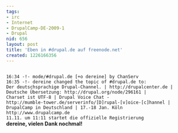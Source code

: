 ```yaml
---
tags:
- irc
- Internet
- DrupalCamp-DE-2009-1
- Drupal
nid: 656
layout: post
title: 'Eben in #drupal.de auf freenode.net'
created: 1226166356
---
```

<code>
16:34 -!- mode/#drupal.de [+o dereine] by ChanServ
16:35 -!- dereine changed the topic of #drupal.de to: 
Der deutschsprachige Drupal-Channel. | http://drupalcenter.de | 
Deutsche Übersetzung: http://drupal.org/node/296161 | 
Charset ist UTF-8 | Drupal Voice Chat -
http://mumble-tower.de/serverinfo/[D]rupal-[v]oice-[c]hannel |
DrupalCamp in Deutschland | 17.-18 Jan. Köln
http://www.drupalcamp.de 
11.11. um 11:11 startet die offizielle Registrierung
</code>
<strong>dereine, vielen Dank nochmal!</strong><!--break-->
